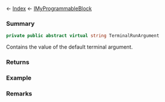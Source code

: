 ← [Index](Api-Index) ← [IMyProgrammableBlock](Sandbox.ModAPI.Ingame.IMyProgrammableBlock)

### Summary

```csharp
private public abstract virtual string TerminalRunArgument
```

Contains the value of the default terminal argument.

### Returns

### Example

### Remarks

